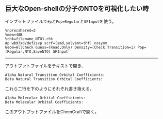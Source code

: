 ## 巨大なOpen-shellの分子のNTOを可視化したい時
インプットファイルで`#p`と`Pop=Regular`と`GFInput`を使う。

```
%nprocshared=2
%mem=4GB
%chk=filename_NTO1.chk
#p wb97xd/def2svp scrf=(smd,solvent=thf) nosymm
Geom=AllCheck Guess=(Read,Only) Density=(Check,Transition=1) Pop=(Regular,NTO,SaveNTO) GFInput

```
---
アウトプットファイルをテキストで開き、
```
Alpha Natural Transition Orbital Coefficients:
Beta Natural Transition Orbital Coefficients:
```
これら二行を下のようにそれぞれ書き換える。
```
Alpha Molecular Orbital Coefficients:
Beta Molecular Orbital Coefficients:
```
このアウトプットファイルをChemCraftで開く。
